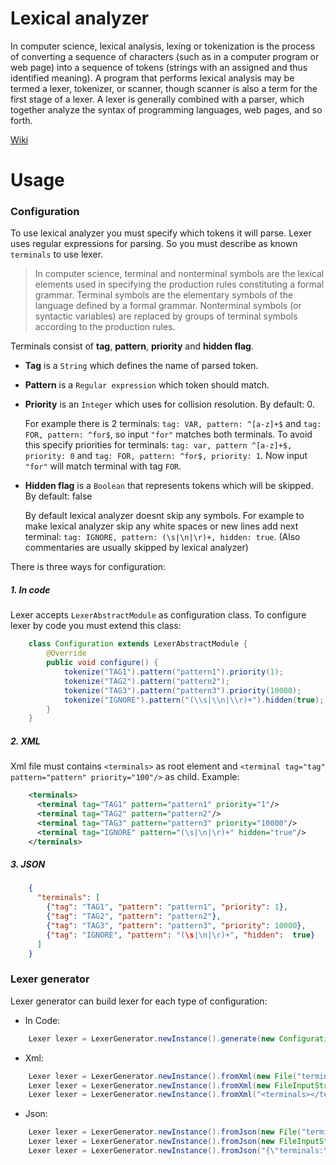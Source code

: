 # Lexical analyzer
In computer science, lexical analysis, lexing or tokenization is the process of converting a sequence of characters 
(such as in a computer program or web page) into a sequence of tokens (strings with an assigned and thus identified meaning).
 A program that performs lexical analysis may be termed a lexer, tokenizer, or scanner, 
 though scanner is also a term for the first stage of a lexer. A lexer is generally combined with a parser, 
 which together analyze the syntax of programming languages, web pages, and so forth.
 
 [Wiki](https://en.wikipedia.org/wiki/Lexical_analysis)
 
# Usage
### Configuration
To use lexical analyzer you must specify which tokens it will parse. 
Lexer uses regular expressions for parsing. So you must describe
as known `terminals` to use lexer.

> In computer science, terminal and nonterminal symbols are the lexical elements used in specifying the production 
rules constituting a formal grammar. Terminal symbols are the elementary symbols of the language defined by a formal grammar.
 Nonterminal symbols (or syntactic variables) are replaced by groups of terminal symbols according to the production rules.
 
Terminals consist of **tag**, **pattern**, **priority** and **hidden flag**.
- **Tag** is a `String` which defines the name of parsed token.
- **Pattern** is a `Regular expression` which token should match.
- **Priority** is an `Integer` which uses for collision resolution. By default: 0.

    For example there is 2 terminals: `tag: VAR, pattern: ^[a-z]+$` and `tag: FOR, pattern: ^for$`, so input `"for"` matches both
    terminals. To avoid this specify priorities for terminals: `tag: var, pattern ^[a-z]+$, priority: 0` and `tag: FOR, pattern: ^for$, priority: 1`.
    Now input `"for"` will match terminal with tag `FOR`.
    
- **Hidden flag** is a `Boolean` that represents tokens which will be skipped. By default: false
 
    By default lexical analyzer
    doesnt skip any symbols. For example to make lexical analyzer skip any white spaces
    or new lines add next terminal: `tag: IGNORE, pattern: (\s|\n|\r)+, hidden: true`.
    (Also commentaries are usually skipped by lexical analyzer)
 
There is three ways for configuration:
##### 1. In code
Lexer accepts ```LexerAbstractModule``` as configuration class. To configure lexer by code you must extend this class:
```java
    class Configuration extends LexerAbstractModule {
        @Override
        public void configure() {
            tokenize("TAG1").pattern("pattern1").priority(1);
            tokenize("TAG2").pattern("pattern2");
            tokenize("TAG3").pattern("pattern3").priority(10000);
            tokenize("IGNORE").pattern("(\\s|\\n|\\r)+").hidden(true);
        }
    }
```

##### 2. XML
Xml file must contains `<terminals>` as root element and `<terminal tag="tag" pattern="pattern" priority="100"/>` as child.
Example:
```xml
    <terminals>
      <terminal tag="TAG1" pattern="pattern1" priority="1"/>
      <terminal tag="TAG2" pattern="pattern2"/>
      <terminal tag="TAG3" pattern="pattern3" priority="10000"/>
      <terminal tag="IGNORE" pattern="(\s|\n|\r)+" hidden="true"/>
    </terminals>
```

##### 3. JSON
```json
    {
      "terminals": [
        {"tag": "TAG1", "pattern": "pattern1", "priority": 1},
        {"tag": "TAG2", "pattern": "pattern2"},
        {"tag": "TAG3", "pattern": "pattern3", "priority": 10000},
        {"tag": "IGNORE", "pattern": "(\s|\n|\r)+", "hidden":  true}
      ]
    }
```

### Lexer generator
Lexer generator can build lexer for each type of configuration:
- In Code: 
```java
    Lexer lexer = LexerGenerator.newInstance().generate(new Configuration());
```
- Xml:
```java
    Lexer lexer = LexerGenerator.newInstance().fromXml(new File("terminals.xml"));
    Lexer lexer = LexerGenerator.newInstance().fromXml(new FileInputStream(new File("terminals.xml")));
    Lexer lexer = LexerGenerator.newInstance().fromXml("<terminals></terminals>");
```
- Json:
```java
    Lexer lexer = LexerGenerator.newInstance().fromJson(new File("terminals.json"));
    Lexer lexer = LexerGenerator.newInstance().fromJson(new FileInputStream(new File("terminals.json")));
    Lexer lexer = LexerGenerator.newInstance().fromJson("{\"terminals:\"[]}");
```
